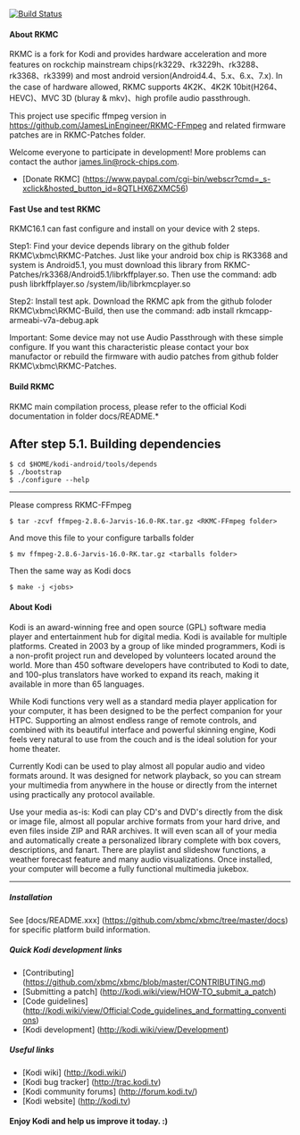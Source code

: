 [![Build Status](https://travis-ci.org/xbmc/xbmc.svg?branch=Jarvis)](https://travis-ci.org/xbmc/xbmc)

#### About RKMC

RKMC is a fork for Kodi and provides hardware acceleration and more features on
rockchip mainstream chips(rk3229、rk3229h、rk3288、rk3368、rk3399) and most android version(Android4.4、5.x、6.x、7.x).
In the case of hardware allowed, RKMC supports 4K2K、4K2K 10bit(H264、HEVC)、MVC 3D
(bluray & mkv)、high profile audio passthrough.

This project use specific ffmpeg version in https://github.com/JamesLinEngineer/RKMC-FFmpeg
and related firmware patches are in RKMC-Patches folder.

Welcome everyone to participate in development! More problems can contact the 
author james.lin@rock-chips.com. 

* [Donate RKMC] (https://www.paypal.com/cgi-bin/webscr?cmd=_s-xclick&hosted_button_id=8QTLHX6ZXMC56)

#### Fast Use and test RKMC

RKMC16.1 can fast configure and install on your device with 2 steps.

Step1: Find your device depends library on the github folder RKMC\xbmc\RKMC-Patches.
       Just like your android box chip is RK3368 and system is Android5.1, you must
	   download this library from RKMC-Patches/rk3368/Android5.1/librkffplayer.so.
       Then use the command:
	   adb push librkffplayer.so /system/lib/librkmcplayer.so

Step2: Install test apk. Download the RKMC apk from the github foloder
       RKMC\xbmc\RKMC-Build, then use the command:
	   adb install rkmcapp-armeabi-v7a-debug.apk
	   
Important: 
       Some device may not use Audio Passthrough with these simple configure.
       If you want this characteristic please contact your box manufactor or rebuild
	   the firmware with audio patches from github folder RKMC\xbmc\RKMC-Patches.

#### Build RKMC

RKMC main compilation process, please refer to the official Kodi documentation 
in folder docs/README.*

After step 5.1. Building dependencies
--------------------------------------------------------------------

    $ cd $HOME/kodi-android/tools/depends
    $ ./bootstrap
    $ ./configure --help
	
--------------------------------------------------------------------

Please compress RKMC-FFmpeg

    $ tar -zcvf ffmpeg-2.8.6-Jarvis-16.0-RK.tar.gz <RKMC-FFmpeg folder>

And move this file to your configure tarballs folder
 
    $ mv ffmpeg-2.8.6-Jarvis-16.0-RK.tar.gz <tarballs folder>

Then the same way as Kodi docs

    $ make -j <jobs>

#### About Kodi

Kodi is an award-winning free and open source (GPL) software media player and
entertainment hub for digital media. Kodi is available for multiple platforms.
Created in 2003 by a group of like minded programmers, Kodi is a non-profit
project run and developed by volunteers located around the world.
More than 450 software developers have contributed to Kodi to date, and 100-plus
translators have worked to expand its reach, making it available in more
than 65 languages.

While Kodi functions very well as a standard media player application for your
computer, it has been designed to be the perfect companion for your HTPC.
Supporting an almost endless range of remote controls, and combined with its
beautiful interface and powerful skinning engine, Kodi feels very natural to
use from the couch and is the ideal solution for your home theater.

Currently Kodi can be used to play almost all popular audio and video formats
around. It was designed for network playback, so you can stream your multimedia
from anywhere in the house or directly from the internet using practically any
protocol available.

Use your media as-is: Kodi can play CD's and DVD's directly
from the disk or image file, almost all popular archive formats from your hard
drive, and even files inside ZIP and RAR archives. It will even scan all of
your media and automatically create a personalized library complete with box
covers, descriptions, and fanart. There are playlist and slideshow functions, a
weather forecast feature and many audio visualizations. Once installed, your
computer will become a fully functional multimedia jukebox.

***

##### Installation

See [docs/README.xxx] (https://github.com/xbmc/xbmc/tree/master/docs) for specific platform build information.

##### Quick Kodi development links

* [Contributing] (https://github.com/xbmc/xbmc/blob/master/CONTRIBUTING.md)
* [Submitting a patch] (http://kodi.wiki/view/HOW-TO_submit_a_patch) 
* [Code guidelines] (http://kodi.wiki/view/Official:Code_guidelines_and_formatting_conventions)
* [Kodi development] (http://kodi.wiki/view/Development)

##### Useful links

* [Kodi wiki] (http://kodi.wiki/)
* [Kodi bug tracker] (http://trac.kodi.tv)
* [Kodi community forums] (http://forum.kodi.tv/)
* [Kodi website] (http://kodi.tv)

#### Enjoy Kodi and help us improve it today. :)

